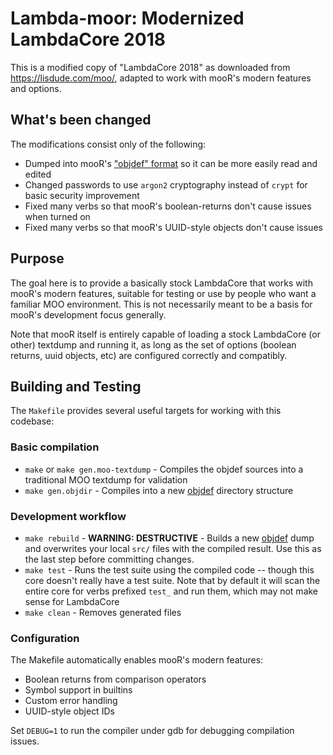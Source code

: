 # Lambda-moor: Modernized LambdaCore 2018

This is a modified copy of "LambdaCore 2018" as downloaded from https://lisdude.com/moo/, adapted to work with mooR's
modern features and options.

## What's been changed

The modifications consist only of the following:

* Dumped into mooR's ["objdef" format](../../book/src/the-system/objdef-file-format.md) so it can be more easily read
  and edited
* Changed passwords to use `argon2` cryptography instead of `crypt` for basic security improvement
* Fixed many verbs so that mooR's boolean-returns don't cause issues when turned on
* Fixed many verbs so that mooR's UUID-style objects don't cause issues

## Purpose

The goal here is to provide a basically stock LambdaCore that works with mooR's modern features, suitable for testing or
use by people who want a familiar MOO environment. This is not necessarily meant to be a basis for mooR's development
focus generally.

Note that mooR itself is entirely capable of loading a stock LambdaCore (or other) textdump and running it, as long as
the set of options (boolean returns, uuid objects, etc) are configured correctly and compatibly.

## Building and Testing

The `Makefile` provides several useful targets for working with this codebase:

### Basic compilation

- `make` or `make gen.moo-textdump` - Compiles the objdef sources into a traditional MOO textdump for validation
- `make gen.objdir` - Compiles into a new [objdef](../../book/src/the-system/objdef-file-format.md) directory structure

### Development workflow

- `make rebuild` - **WARNING: DESTRUCTIVE** - Builds a new [objdef](../../book/src/the-system/objdef-file-format.md)
  dump and overwrites your local `src/` files with the compiled result. Use this as the last step before committing
  changes.
- `make test` - Runs the test suite using the compiled code -- though this core doesn't really have a test suite. Note
  that by default it will scan the entire core for verbs prefixed `test_` and run them, which may not make sense for
  LambdaCore
- `make clean` - Removes generated files

### Configuration

The Makefile automatically enables mooR's modern features:

- Boolean returns from comparison operators
- Symbol support in builtins
- Custom error handling
- UUID-style object IDs

Set `DEBUG=1` to run the compiler under gdb for debugging compilation issues.

